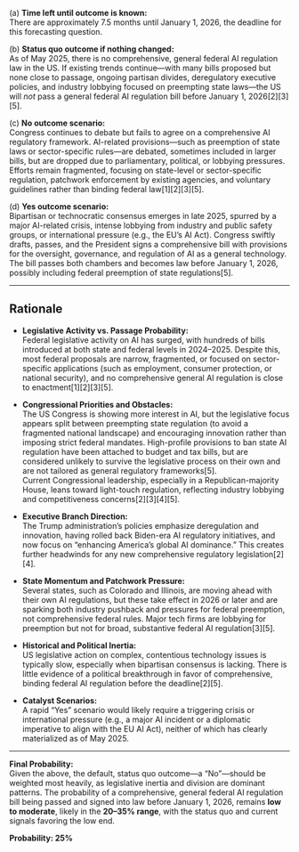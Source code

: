 (a) **Time left until outcome is known:**  
There are approximately 7.5 months until January 1, 2026, the deadline for this forecasting question.

(b) **Status quo outcome if nothing changed:**  
As of May 2025, there is no comprehensive, general federal AI regulation law in the US. If existing trends continue—with many bills proposed but none close to passage, ongoing partisan divides, deregulatory executive policies, and industry lobbying focused on preempting state laws—the US will *not* pass a general federal AI regulation bill before January 1, 2026[2][3][5].

(c) **No outcome scenario:**  
Congress continues to debate but fails to agree on a comprehensive AI regulatory framework. AI-related provisions—such as preemption of state laws or sector-specific rules—are debated, sometimes included in larger bills, but are dropped due to parliamentary, political, or lobbying pressures. Efforts remain fragmented, focusing on state-level or sector-specific regulation, patchwork enforcement by existing agencies, and voluntary guidelines rather than binding federal law[1][2][3][5].

(d) **Yes outcome scenario:**  
Bipartisan or technocratic consensus emerges in late 2025, spurred by a major AI-related crisis, intense lobbying from industry and public safety groups, or international pressure (e.g., the EU’s AI Act). Congress swiftly drafts, passes, and the President signs a comprehensive bill with provisions for the oversight, governance, and regulation of AI as a general technology. The bill passes both chambers and becomes law before January 1, 2026, possibly including federal preemption of state regulations[5].

---

## Rationale

- **Legislative Activity vs. Passage Probability:**  
Federal legislative activity on AI has surged, with hundreds of bills introduced at both state and federal levels in 2024–2025. Despite this, most federal proposals are narrow, fragmented, or focused on sector-specific applications (such as employment, consumer protection, or national security), and no comprehensive general AI regulation is close to enactment[1][2][3][5].

- **Congressional Priorities and Obstacles:**  
The US Congress is showing more interest in AI, but the legislative focus appears split between preempting state regulation (to avoid a fragmented national landscape) and encouraging innovation rather than imposing strict federal mandates. High-profile provisions to ban state AI regulation have been attached to budget and tax bills, but are considered unlikely to survive the legislative process on their own and are not tailored as general regulatory frameworks[5].  
Current Congressional leadership, especially in a Republican-majority House, leans toward light-touch regulation, reflecting industry lobbying and competitiveness concerns[2][3][4][5].

- **Executive Branch Direction:**  
The Trump administration’s policies emphasize deregulation and innovation, having rolled back Biden-era AI regulatory initiatives, and now focus on “enhancing America’s global AI dominance.” This creates further headwinds for any new comprehensive regulatory legislation[2][4].

- **State Momentum and Patchwork Pressure:**  
Several states, such as Colorado and Illinois, are moving ahead with their own AI regulations, but these take effect in 2026 or later and are sparking both industry pushback and pressures for federal preemption, not comprehensive federal rules. Major tech firms are lobbying for preemption but not for broad, substantive federal AI regulation[3][5].

- **Historical and Political Inertia:**  
US legislative action on complex, contentious technology issues is typically slow, especially when bipartisan consensus is lacking. There is little evidence of a political breakthrough in favor of comprehensive, binding federal AI regulation before the deadline[2][5].

- **Catalyst Scenarios:**  
A rapid “Yes” scenario would likely require a triggering crisis or international pressure (e.g., a major AI incident or a diplomatic imperative to align with the EU AI Act), neither of which has clearly materialized as of May 2025.

---

**Final Probability:**  
Given the above, the default, status quo outcome—a “No”—should be weighted most heavily, as legislative inertia and division are dominant patterns. The probability of a comprehensive, general federal AI regulation bill being passed and signed into law before January 1, 2026, remains **low to moderate**, likely in the **20–35% range**, with the status quo and current signals favoring the low end.

**Probability: 25%**